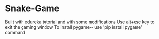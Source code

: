 # Snake-Game
Built with edureka tutorial and with some modifications 
Use alt+esc key to exit the gaming window
To install pygame-- use 'pip install pygame' command
